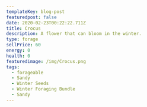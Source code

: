```yaml
---
templateKey: blog-post
featuredpost: false
date: 2020-02-23T00:22:22.711Z
title: Crocus
description: A flower that can bloom in the winter.
type: forage
sellPrice: 60
energy: 0
health: 0
featuredimage: /img/Crocus.png
tags:
  - forageable
  - Sandy
  - Winter Seeds
  - Winter Foraging Bundle
  - Sandy
---
```


